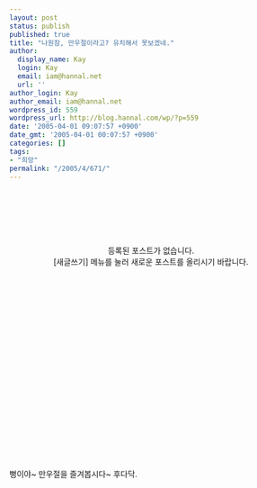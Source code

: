 ```yaml
---
layout: post
status: publish
published: true
title: "나원참, 만우절이라고? 유치해서 못보겠네."
author:
  display_name: Kay
  login: Kay
  email: iam@hannal.net
  url: ''
author_login: Kay
author_email: iam@hannal.net
wordpress_id: 559
wordpress_url: http://blog.hannal.com/wp/?p=559
date: '2005-04-01 09:07:57 +0900'
date_gmt: '2005-04-01 00:07:57 +0900'
categories: []
tags:
- "희망"
permalink: "/2005/4/671/"
---
```

<p>&nbsp;<br />
&nbsp;<br />
&nbsp;<br />
&nbsp;</p>
<p><center><br />
등록된 포스트가 없습니다.<br />
[새글쓰기] 메뉴를 눌러 새로운 포스트를 올리시기 바랍니다.<br />
</center><br />
&nbsp;<br />
&nbsp;<br />
&nbsp;<br />
&nbsp;<br />
&nbsp;<br />
&nbsp;<br />
&nbsp;<br />
&nbsp;<br />
&nbsp;<br />
&nbsp;<br />
&nbsp;<br />
&nbsp;<br />
&nbsp;<br />
&nbsp;<br />
&nbsp;<br />
&nbsp;<br />
&nbsp;<br />
&nbsp;<br />
&nbsp;<br />
&nbsp;<br />
뻥이야~ 만우절을 즐겨봅시다~ 후다닥.</p>
